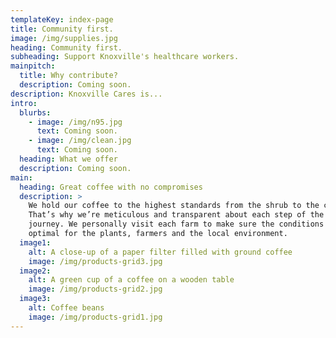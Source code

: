 ```yaml
---
templateKey: index-page
title: Community first.
image: /img/supplies.jpg
heading: Community first.
subheading: Support Knoxville's healthcare workers.
mainpitch:
  title: Why contribute?
  description: Coming soon.
description: Knoxville Cares is...
intro:
  blurbs:
    - image: /img/n95.jpg
      text: Coming soon.
    - image: /img/clean.jpg
      text: Coming soon.
  heading: What we offer
  description: Coming soon.
main:
  heading: Great coffee with no compromises
  description: >
    We hold our coffee to the highest standards from the shrub to the cup.
    That’s why we’re meticulous and transparent about each step of the coffee’s
    journey. We personally visit each farm to make sure the conditions are
    optimal for the plants, farmers and the local environment.
  image1:
    alt: A close-up of a paper filter filled with ground coffee
    image: /img/products-grid3.jpg
  image2:
    alt: A green cup of a coffee on a wooden table
    image: /img/products-grid2.jpg
  image3:
    alt: Coffee beans
    image: /img/products-grid1.jpg
---
```

